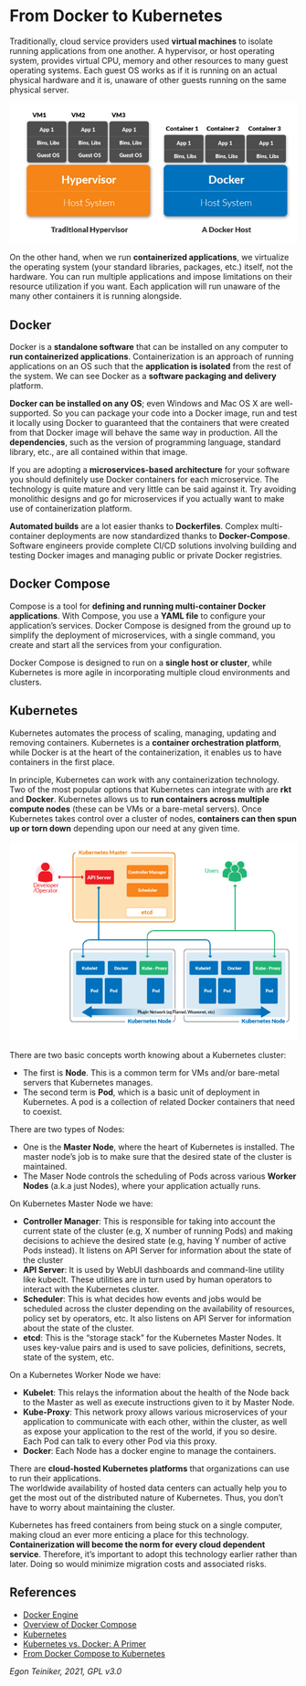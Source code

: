 # From Docker to Kubernetes

Traditionally, cloud service providers used **virtual machines** to isolate running applications from one another.
A hypervisor, or host operating system, provides virtual CPU, memory and other resources to many guest operating 
systems. 
Each guest OS works as if it is running on an actual physical hardware and it is, unaware of other guests running 
on the same physical server.

![VM vs. Docker](KubernetesVsDocker.png)

On the other hand, when we run **containerized applications**, we virtualize the operating system (your standard 
libraries, packages, etc.) itself, not the hardware.
You can run multiple applications and impose limitations on their resource utilization if you want.
Each application will run unaware of the many other containers it is running alongside.
 
## Docker

Docker is a **standalone software** that can be installed on any computer to **run containerized applications**. 
Containerization is an approach of running applications on an OS such that the **application is isolated** from the rest of the system.
We can see Docker as a **software packaging and delivery** platform.

**Docker can be installed on any OS**; even Windows and Mac OS X are well-supported. 
So you can package your code into a Docker image, run and test it locally using Docker to guaranteed that 
the containers that were created from that Docker image will behave the same way in production.
All the **dependencies**, such as the version of programming language, standard library, etc., are all contained within that image.
 
If you are adopting a **microservices-based architecture** for your software you should definitely use Docker containers 
for each microservice.
The technology is quite mature and very little can be said against it.
Try avoiding monolithic designs and go for microservices if you actually want to make use of containerization platform.
 
**Automated builds** are a lot easier thanks to **Dockerfiles**. 
Complex multi-container deployments are now standardized thanks to **Docker-Compose**. 
Software engineers provide complete CI/CD solutions involving building and testing Docker images and managing public or 
private Docker registries.
 
## Docker Compose

Compose is a tool for **defining and running multi-container Docker applications**. 
With Compose, you use a **YAML file** to configure your application’s services. 
Docker Compose is designed from the ground up to simplify the deployment of microservices, with a single command, 
you create and start all the services from your configuration.

Docker Compose is designed to run on a **single host or cluster**, while Kubernetes is more agile in incorporating multiple 
cloud environments and clusters.  
 
## Kubernetes
Kubernetes automates the process of scaling, managing, updating and removing containers. 
Kubernetes is a **container orchestration platform**, while Docker is at the heart of the containerization, 
it enables us to have containers in the first place.

In principle, Kubernetes can work with any containerization technology. 
Two of the most popular options that Kubernetes can integrate with are **rkt** and **Docker**.
Kubernetes allows us to **run containers across multiple compute nodes** (these can be VMs or a bare-metal servers). 
Once Kubernetes takes control over a cluster of nodes, **containers can then spun up or torn down** depending upon our need at any given time.

![Kubernetes](Kubernetes.png)

There are two basic concepts worth knowing about a Kubernetes cluster: 
* The first is **Node**. This is a common term for VMs and/or bare-metal servers that Kubernetes manages. 
* The second term is **Pod**, which is a basic unit of deployment in Kubernetes. A pod is a collection of related Docker 
  containers that need to coexist.

There are two types of Nodes: 
* One is the **Master Node**, where the heart of Kubernetes is installed.
  The master node’s job is to make sure that the desired state of the cluster is maintained. 
* The Maser Node controls the scheduling of Pods across various **Worker Nodes** (a.k.a just Nodes), where your 
  application actually runs. 
  
On Kubernetes Master Node we have:
* **Controller Manager**: This is responsible for taking into account the current state of the cluster (e.g, X number of 
  running Pods) and making decisions to achieve the desired state (e.g, having Y number of active Pods instead). 
  It listens on API Server for information about the state of the cluster
* **API Server**: It is used by WebUI dashboards and command-line utility like kubeclt. These utilities are in turn used by 
   human operators to interact with the Kubernetes cluster.
* **Scheduler**: This is what decides how events and jobs would be scheduled across the cluster depending on the availability 
  of resources, policy set by operators, etc. It also listens on API Server for information about the state of the cluster.
* **etcd**: This is the “storage stack” for the Kubernetes Master Nodes. It uses key-value pairs and is used to save policies, 
  definitions, secrets, state of the system, etc. 
 
On a Kubernetes Worker Node we have:
* **Kubelet**: This relays the information about the health of the Node back to the Master as well as execute instructions 
  given to it by Master Node.
* **Kube-Proxy**: This network proxy allows various microservices of your application to communicate with each other, within 
  the cluster, as well as expose your application to the rest of the world, if you so desire. 
  Each Pod can talk to every other Pod via this proxy.
* **Docker**: Each Node has a docker engine to manage the containers. 
 
There are **cloud-hosted Kubernetes platforms** that organizations can use to run their applications.  
The worldwide availability of hosted data centers can actually help you to get the most out of the distributed nature of Kubernetes.
Thus, you don’t have to worry about maintaining the cluster.

Kubernetes has freed containers from being stuck on a single computer, making cloud an ever more enticing a place for this technology. 
**Containerization will become the norm for every cloud dependent service**. 
Therefore, it’s important to adopt this technology earlier rather than later. Doing so would minimize migration costs and 
associated risks.
  
 
## References
* [Docker Engine](https://docs.docker.com/engine/)
* [Overview of Docker Compose](https://docs.docker.com/compose/)
* [Kubernetes](https://kubernetes.io/docs/home/)
* [Kubernetes vs. Docker: A Primer](https://containerjournal.com/topics/container-ecosystems/kubernetes-vs-docker-a-primer/)
* [From Docker Compose to Kubernetes](https://caylent.com/from-docker-compose-to-kubernetes)

*Egon Teiniker, 2021, GPL v3.0*